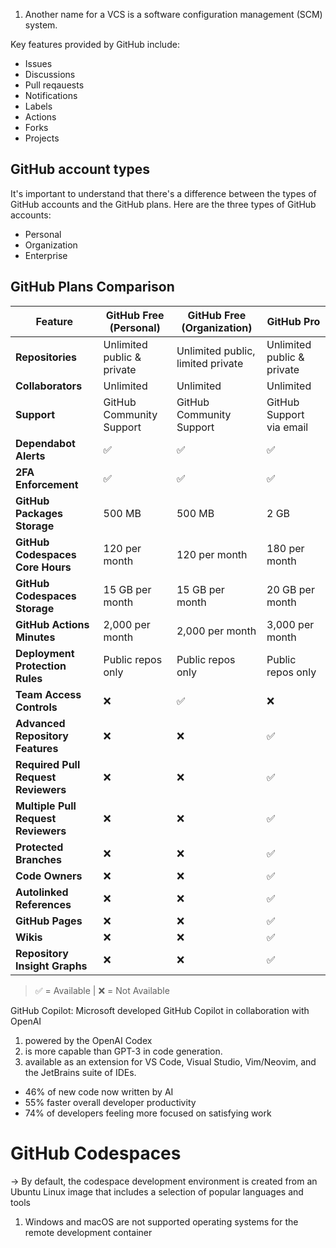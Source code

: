 1. Another name for a VCS is a software configuration management (SCM) system.

Key features provided by GitHub include:

- Issues
- Discussions
- Pull reqauests
- Notifications
- Labels
- Actions
- Forks
- Projects
## GitHub account types

It's important to understand that there's a difference between the types of GitHub accounts and the GitHub plans. Here are the three types of GitHub accounts:

- Personal
- Organization
- Enterprise

## GitHub Plans Comparison

| Feature                             | GitHub Free (Personal) | GitHub Free (Organization) | GitHub Pro |
|-------------------------------------|------------------------|---------------------------|------------|
| **Repositories**                    | Unlimited public & private | Unlimited public, limited private | Unlimited public & private |
| **Collaborators**                   | Unlimited              | Unlimited                 | Unlimited  |
| **Support**                         | GitHub Community Support | GitHub Community Support | GitHub Support via email |
| **Dependabot Alerts**               | ✅                      | ✅                         | ✅          |
| **2FA Enforcement**                 | ✅                      | ✅                         | ✅          |
| **GitHub Packages Storage**         | 500 MB                 | 500 MB                    | 2 GB       |
| **GitHub Codespaces Core Hours**    | 120 per month          | 120 per month             | 180 per month |
| **GitHub Codespaces Storage**       | 15 GB per month        | 15 GB per month           | 20 GB per month |
| **GitHub Actions Minutes**          | 2,000 per month        | 2,000 per month           | 3,000 per month |
| **Deployment Protection Rules**     | Public repos only      | Public repos only         | Public repos only |
| **Team Access Controls**            | ❌                      | ✅                         | ❌          |
| **Advanced Repository Features**    | ❌                      | ❌                         | ✅          |
| **Required Pull Request Reviewers** | ❌                      | ❌                         | ✅          |
| **Multiple Pull Request Reviewers** | ❌                      | ❌                         | ✅          |
| **Protected Branches**              | ❌                      | ❌                         | ✅          |
| **Code Owners**                     | ❌                      | ❌                         | ✅          |
| **Autolinked References**           | ❌                      | ❌                         | ✅          |
| **GitHub Pages**                    | ❌                      | ❌                         | ✅          |
| **Wikis**                           | ❌                      | ❌                         | ✅          |
| **Repository Insight Graphs**       | ❌                      | ❌                         | ✅          |

> ✅ = Available  | ❌ = Not Available

GitHub Copilot:
Microsoft developed GitHub Copilot in collaboration with OpenAI
1. powered by the OpenAI Codex
2. is more capable than GPT-3 in code generation.
3. available as an extension for VS Code, Visual Studio, Vim/Neovim, and the JetBrains suite of IDEs.

- 46% of new code now written by AI
- 55% faster overall developer productivity
- 74% of developers feeling more focused on satisfying work

# GitHub Codespaces
-> By default, the codespace development environment is created from an Ubuntu Linux image that includes a selection of popular languages and tools
1. Windows and macOS are not supported operating systems for the remote development container
